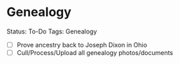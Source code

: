 # Genealogy

Status: To-Do
Tags: Genealogy

- [ ]  Prove ancestry back to Joseph Dixon in Ohio
- [ ]  Cull/Process/Upload all genealogy photos/documents